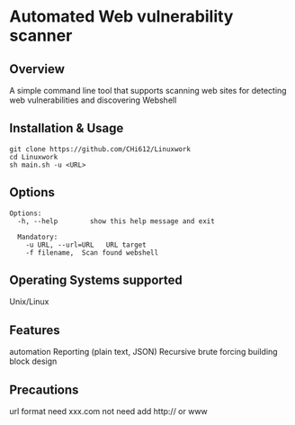 # Automated Web vulnerability scanner
## Overview
A simple command line tool that supports scanning web sites for detecting web vulnerabilities and discovering Webshell
## Installation & Usage
```
git clone https://github.com/CHi612/Linuxwork
cd Linuxwork
sh main.sh -u <URL>
```
## Options
```
Options:
  -h, --help        show this help message and exit

  Mandatory:
    -u URL, --url=URL   URL target
    -f filename,  Scan found webshell
```
## Operating Systems supported
Unix/Linux

## Features
automation
Reporting (plain text, JSON)
Recursive brute forcing
building block design

## Precautions
url format need xxx.com  not need add http:// or www
